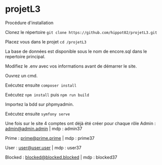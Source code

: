 # projetL3


Procédure d'installation

Clonez le répertoire `git clone https://github.com/hippot02/projetL3.git`

Placez vous dans le projet `cd /projetL3`

La base de données est disponible sous le nom de encore.sql dans le repertoire principal.

Modifiez le .env avec vos informations avant de démarrer le site.

Ouvrez un cmd.

Exécutez ensuite `composer install`

Exécutez `npm install` puis `npm run build`

Importez la bdd sur phpmyadmin.

Exécutez ensuite `symfony serve`

Une fois sur le site 4 comptes ont déjà été créer pour chaque rôle
Admin : admin@admin.admin | mdp : admin37

Prime : prime@prime.prime | mdp : prime37

User : user@user.user | mdp : user37

Blocked : blocked@blocked.blocked | mdp : blocked37

